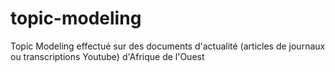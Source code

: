 # topic-modeling
Topic Modeling effectué sur des documents d'actualité (articles de journaux ou transcriptions Youtube) d'Afrique de l'Ouest
